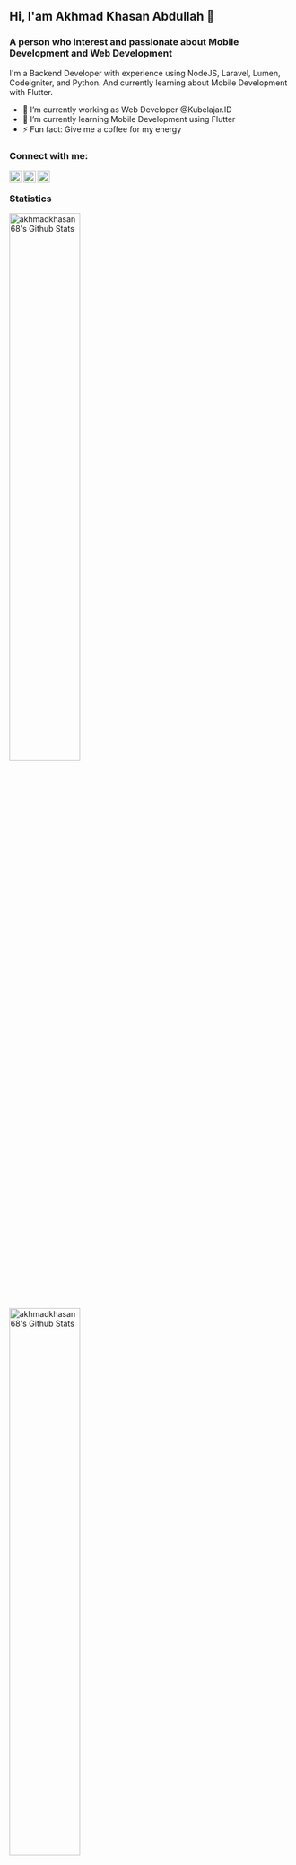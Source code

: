 ## Hi, I'am Akhmad Khasan Abdullah 👋
### A person who interest and passionate about Mobile Development and Web Development

<!--
**akhmadkhasan68/akhmadkhasan68** is a ✨ _special_ ✨ repository because its `README.md` (this file) appears on your GitHub profile.
-->

I'm a Backend Developer with experience using NodeJS, Laravel, Lumen, Codeigniter, and Python. And currently learning about Mobile Development with Flutter.

- 🔭 I’m currently working as Web Developer @Kubelajar.ID
- 🌱 I’m currently learning Mobile Development using Flutter
- ⚡ Fun fact: Give me a coffee for my energy

### Connect with me:
[<img align="left" alt="akhmadkhasan68 | Twitter" width="22px" src="https://cdn.jsdelivr.net/npm/simple-icons@v3/icons/twitter.svg" />][twitter]
[<img align="left" alt="akhmadkhasan68 | LinkedIn" width="22px" src="https://cdn.jsdelivr.net/npm/simple-icons@v3/icons/linkedin.svg" />][linkedin]
[<img align="left" alt="akhmadkhasan68 | Instagram" width="22px" src="https://cdn.jsdelivr.net/npm/simple-icons@v3/icons/instagram.svg" />][instagram]


[twitter]: https://twitter.com/akhmadkhasann
[instagram]: https://instagram.com/akhmadkhasann
[linkedin]: https://www.linkedin.com/in/akhmad-khasan-abdullah-677784182/

<br>

### Statistics
<img align="left" alt="akhmadkhasan68's Github Stats" src="https://github-readme-stats.vercel.app/api?username=akhmadkhasan68" width="50%"/>
<img align="left" alt="akhmadkhasan68's Github Stats" src="https://github-readme-stats.vercel.app/api/top-langs/?username=akhmadkhasan68&layout=compact" width="50%"/>
<!--
- 👯 I’m looking to collaborate on ...
- 🤔 I’m looking for help with ...
- 💬 Ask me about ...
- 📫 How to reach me: ...
- 😄 Pronouns: ...
-->
